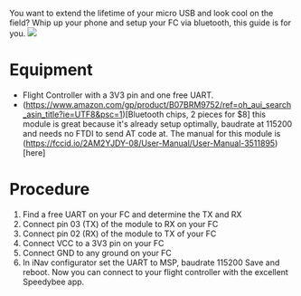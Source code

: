 You want to extend the lifetime of your micro USB and look cool on the field? Whip up your phone and setup your FC via bluetooth, this guide is for you.
![](https://i.imgur.com/HDakZPo.jpg)
# Equipment
* Flight Controller with a 3V3 pin and one free UART. 
* (https://www.amazon.com/gp/product/B07BRM9752/ref=oh_aui_search_asin_title?ie=UTF8&psc=1)[Bluetooth chips, 2 pieces for $8] this module is great because it's already setup optimally, baudrate at 115200 and needs no FTDI to send AT code at.
The manual for this module is (https://fccid.io/2AM2YJDY-08/User-Manual/User-Manual-3511895)[here] 
# Procedure
1. Find a free UART on your FC and determine the TX and RX 
2. Connect pin 03 (TX) of the module to RX on your FC
3. Connect pin 02 (RX) of the module to TX of your FC
4. Connect VCC to a 3V3 pin on your FC
5. Connect GND to any ground on your FC
6. In iNav configurator set the UART to MSP, baudrate 115200
Save and reboot.
Now you can connect to your flight controller with the excellent Speedybee app.